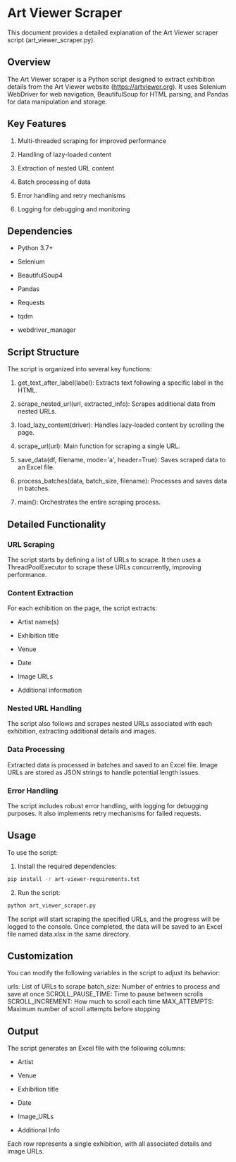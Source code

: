# Art Viewer Scraper

This document provides a detailed explanation of the Art Viewer scraper script (art_viewer_scraper.py).

## Overview

The Art Viewer scraper is a Python script designed to extract exhibition details from the Art Viewer website (https://artviewer.org). It uses Selenium WebDriver for web navigation, BeautifulSoup for HTML parsing, and Pandas for data manipulation and storage.

## Key Features

1. Multi-threaded scraping for improved performance

2. Handling of lazy-loaded content

3. Extraction of nested URL content

4. Batch processing of data

5. Error handling and retry mechanisms

6. Logging for debugging and monitoring

## Dependencies

- Python 3.7+

- Selenium

- BeautifulSoup4

- Pandas

- Requests

- tqdm

- webdriver_manager

## Script Structure

The script is organized into several key functions:

1. get_text_after_label(label): Extracts text following a specific label in the HTML.

2. scrape_nested_url(url, extracted_info): Scrapes additional data from nested URLs.

3. load_lazy_content(driver): Handles lazy-loaded content by scrolling the page.

4. scrape_url(url): Main function for scraping a single URL.

5. save_data(df, filename, mode='a', header=True): Saves scraped data to an Excel file.

6. process_batches(data, batch_size, filename): Processes and saves data in batches.

7. main(): Orchestrates the entire scraping process.

## Detailed Functionality

### URL Scraping

The script starts by defining a list of URLs to scrape. It then uses a ThreadPoolExecutor to scrape these URLs concurrently, improving performance.

### Content Extraction
For each exhibition on the page, the script extracts:

- Artist name(s)

- Exhibition title

- Venue

- Date

- Image URLs

- Additional information

### Nested URL Handling
The script also follows and scrapes nested URLs associated with each exhibition, extracting additional details and images.

### Data Processing
Extracted data is processed in batches and saved to an Excel file. Image URLs are stored as JSON strings to handle potential length issues.

### Error Handling
The script includes robust error handling, with logging for debugging purposes. It also implements retry mechanisms for failed requests.

## Usage
To use the script:

1. Install the required dependencies:
```bash
pip install -r art-viewer-requirements.txt
```

2. Run the script:
```bash
python art_viewer_scraper.py
```

The script will start scraping the specified URLs, and the progress will be logged to the console. Once completed, the data will be saved to an Excel file named data.xlsx in the same directory.

## Customization
You can modify the following variables in the script to adjust its behavior:

urls: List of URLs to scrape
batch_size: Number of entries to process and save at once
SCROLL_PAUSE_TIME: Time to pause between scrolls
SCROLL_INCREMENT: How much to scroll each time
MAX_ATTEMPTS: Maximum number of scroll attempts before stopping

## Output
The script generates an Excel file with the following columns:

- Artist

- Venue

- Exhibition title

- Date

- Image_URLs

- Additional Info

Each row represents a single exhibition, with all associated details and image URLs.
